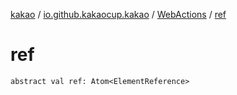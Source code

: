 [kakao](../../index.md) / [io.github.kakaocup.kakao](../index.md) / [WebActions](index.md) / [ref](./ref.md)

# ref

`abstract val ref: Atom<ElementReference>`